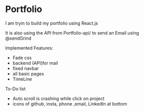 # Portfolio
 
I am tryin to build my portfolio using React.js 

It is also using the API from Portfolio-api/ to send an Email using @sendGrind

Implemented Features:
- Fade css
- backend (API)for mail
- fixed navbar
- all basic pages
- TimeLine 

To-Do list

- Auto scroll is crashing while click on project
- icons of github, insta, phone ,email, LinkedIn at bottom
